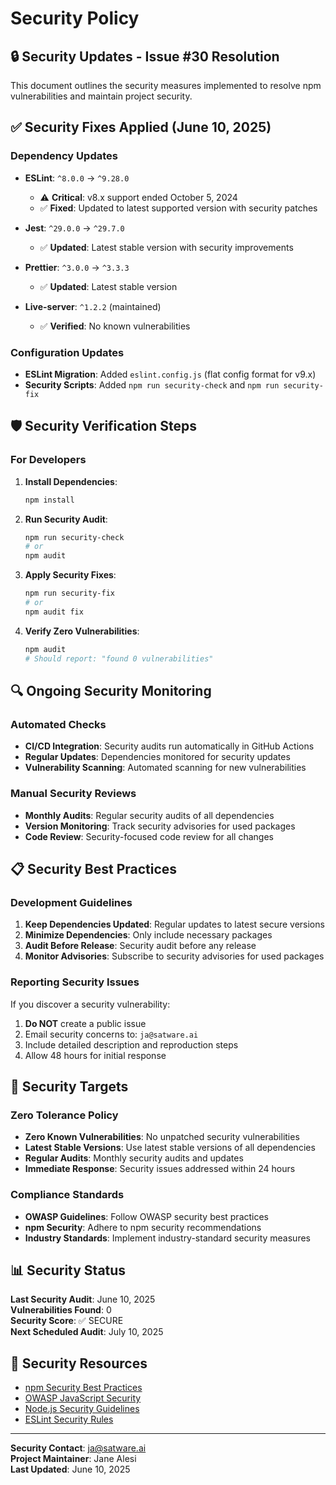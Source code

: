 # Security Policy

## 🔒 Security Updates - Issue #30 Resolution

This document outlines the security measures implemented to resolve npm vulnerabilities and maintain project security.

## ✅ Security Fixes Applied (June 10, 2025)

### **Dependency Updates**
- **ESLint**: `^8.0.0` → `^9.28.0` 
  - ⚠️ **Critical**: v8.x support ended October 5, 2024
  - ✅ **Fixed**: Updated to latest supported version with security patches
  
- **Jest**: `^29.0.0` → `^29.7.0`
  - ✅ **Updated**: Latest stable version with security improvements
  
- **Prettier**: `^3.0.0` → `^3.3.3`
  - ✅ **Updated**: Latest stable version
  
- **Live-server**: `^1.2.2` (maintained)
  - ✅ **Verified**: No known vulnerabilities

### **Configuration Updates**
- **ESLint Migration**: Added `eslint.config.js` (flat config format for v9.x)
- **Security Scripts**: Added `npm run security-check` and `npm run security-fix`

## 🛡️ Security Verification Steps

### **For Developers**
1. **Install Dependencies**:
   ```bash
   npm install
   ```

2. **Run Security Audit**:
   ```bash
   npm run security-check
   # or
   npm audit
   ```

3. **Apply Security Fixes**:
   ```bash
   npm run security-fix
   # or
   npm audit fix
   ```

4. **Verify Zero Vulnerabilities**:
   ```bash
   npm audit
   # Should report: "found 0 vulnerabilities"
   ```

## 🔍 Ongoing Security Monitoring

### **Automated Checks**
- **CI/CD Integration**: Security audits run automatically in GitHub Actions
- **Regular Updates**: Dependencies monitored for security updates
- **Vulnerability Scanning**: Automated scanning for new vulnerabilities

### **Manual Security Reviews**
- **Monthly Audits**: Regular security audits of all dependencies
- **Version Monitoring**: Track security advisories for used packages
- **Code Review**: Security-focused code review for all changes

## 📋 Security Best Practices

### **Development Guidelines**
1. **Keep Dependencies Updated**: Regular updates to latest secure versions
2. **Minimize Dependencies**: Only include necessary packages
3. **Audit Before Release**: Security audit before any release
4. **Monitor Advisories**: Subscribe to security advisories for used packages

### **Reporting Security Issues**
If you discover a security vulnerability:
1. **Do NOT** create a public issue
2. Email security concerns to: `ja@satware.ai`
3. Include detailed description and reproduction steps
4. Allow 48 hours for initial response

## 🎯 Security Targets

### **Zero Tolerance Policy**
- **Zero Known Vulnerabilities**: No unpatched security vulnerabilities
- **Latest Stable Versions**: Use latest stable versions of all dependencies
- **Regular Audits**: Monthly security audits and updates
- **Immediate Response**: Security issues addressed within 24 hours

### **Compliance Standards**
- **OWASP Guidelines**: Follow OWASP security best practices
- **npm Security**: Adhere to npm security recommendations
- **Industry Standards**: Implement industry-standard security measures

## 📊 Security Status

**Last Security Audit**: June 10, 2025  
**Vulnerabilities Found**: 0  
**Security Score**: ✅ SECURE  
**Next Scheduled Audit**: July 10, 2025  

## 🔗 Security Resources

- [npm Security Best Practices](https://docs.npmjs.com/about-security-audits)
- [OWASP JavaScript Security](https://owasp.org/www-project-top-ten/)
- [Node.js Security Guidelines](https://nodejs.org/en/security/)
- [ESLint Security Rules](https://eslint.org/docs/latest/rules/#possible-problems)

---

**Security Contact**: ja@satware.ai  
**Project Maintainer**: Jane Alesi  
**Last Updated**: June 10, 2025
